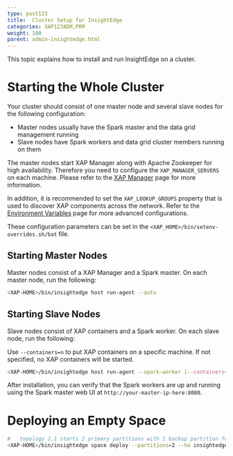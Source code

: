 ```yaml
---
type: post123
title:  Cluster Setup for InsightEdge
categories: XAP123ADM,PRM
weight: 100
parent: admin-insightedge.html
---
```


This topic explains how to install and run InsightEdge on a cluster.

# Starting the Whole Cluster

Your cluster should consist of one master node and several slave nodes for the following configuration:

* Master nodes usually have the Spark master and the data grid management running
* Slave nodes have Spark workers and data grid cluster members running on them


The master nodes start XAP Manager along with Apache Zookeeper for high availability. Therefore you need to configure the `XAP_MANAGER_SERVERS` on each machine. Please refer to the [XAP Manager](../admin/xap-manager.html) page for more information.

In addition, it is recommended to set the `XAP_LOOKUP_GROUPS` property that is used to discover XAP components across the network. Refer to the [Environment Variables](../started/common-environment-variables.html) page for more advanced configurations.

These configuration parameters can be set in the `<XAP_HOME>/bin/setenv-overrides.sh/bat` file.

## Starting Master Nodes

Master nodes consist of a XAP Manager and a Spark master. On each master node, run the following:

```bash
<XAP-HOME>/bin/insightedge host run-agent --auto
```

## Starting Slave Nodes

Slave nodes consist of XAP containers and a Spark worker. On each slave node, run the following:

Use `--containers=n` to put XAP containers on a specific machine. If not specified, no XAP containers will be started.

```bash
<XAP-HOME>/bin/insightedge host run-agent --spark-worker [--containers=n]
```

After installation, you can verify that the Spark workers are up and running using the Spark master web UI at `http://your-master-ip-here:8080`.

# Deploying an Empty Space

```bash
#   topology 2,1 starts 2 primary partitions with 1 backup partition for each primary
<XAP-HOME>/bin/insightedge space deploy --partitions=2 --ha insightedge-space
```
